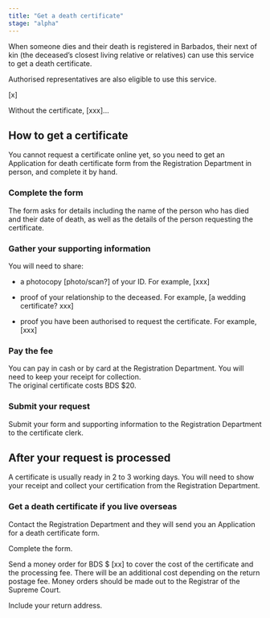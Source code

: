 ```yaml
---
title: "Get a death certificate"
stage: "alpha"
---
```


When someone dies and their death is registered in Barbados, their next of kin (the deceased’s closest living relative or relatives) can use this service to get a death certificate.

Authorised representatives are also eligible to use this service.  

\[x]

Without the certificate, \[xxx]...

## How to get a certificate

You cannot request a certificate online yet, so you need to get an Application for death certificate form from the Registration Department in person, and complete it by hand.

### Complete the form

The form asks for details including the name of the person who has died and their date of death, as well as the details of the person requesting the certificate.

### Gather your supporting information

You will need to share:

- a photocopy \[photo/scan?] of your ID. For example, \[xxx]

- proof of your relationship to the deceased. For example, \[a wedding certificate? xxx]

- proof you have been authorised to request the certificate. For example, \[xxx]

### Pay the fee

You can pay in cash or by card at the Registration Department. You will need to keep your receipt for collection.  
The original certificate costs BDS $20.

### Submit your request

Submit your form and supporting information to the Registration Department to the certificate clerk. 

## After your request is processed

A certificate is usually ready in 2 to 3 working days. You will need to show your receipt and collect your certification from the Registration Department. 

### Get a death certificate if you live overseas  

Contact the Registration Department and they will send you an Application for a death certificate form.

Complete the form.

Send a money order for BDS $ \[xx] to cover the cost of the certificate and the processing fee. There will be an additional cost depending on the return postage fee. Money orders should be made out to the Registrar of the Supreme Court.

Include your return address.